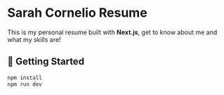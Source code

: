# Sarah Cornelio Resume

This is my personal resume built with **Next.js**, get to know about me and what my skills are!

## 🚀 Getting Started

```bash
npm install
npm run dev

